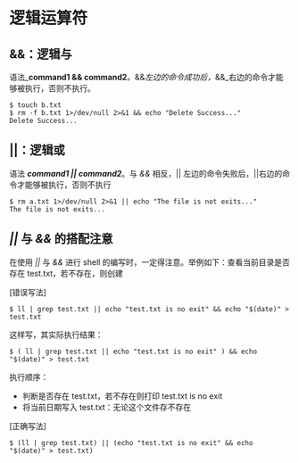 # 逻辑运算符
## &&：逻辑与

语法_**command1 && command2**_。_&&_左边的命令成功后，_&&_右边的命令才能够被执行，否则不执行。

```
$ touch b.txt
$ rm -f b.txt 1>/dev/null 2>&1 && echo "Delete Success..."
Delete Success...
```

## \|\|：逻辑或

语法 _**command1 \|\| command2**_。与 _&&_ 相反，\|\| 左边的命令失败后，\|\|右边的命令才能够被执行，否则不执行

```
$ rm a.txt 1>/dev/null 2>&1 || echo "The file is not exits..."
The file is not exits...
```

## _**\|\|**_ 与 _**&&**_ 的搭配注意

在使用 _\|\|_ 与 _&&_ 进行 shell 的编写时，一定得注意。举例如下：查看当前目录是否存在 test.txt，若不存在，则创建

\[错误写法\]

```
$ ll | grep test.txt || echo "test.txt is no exit" && echo "$(date)" > test.txt
```

这样写，其实际执行结果：

```
$ ( ll | grep test.txt || echo "test.txt is no exit" ) && echo "$(date)" > test.txt
```

执行顺序：

* 判断是否存在 test.txt，若不存在则打印 test.txt is no exit
* 将当前日期写入 test.txt：无论这个文件存不存在

\[正确写法\]

```
$ (ll | grep test.txt) || (echo "test.txt is no exit" && echo "$(date)" > test.txt)
```